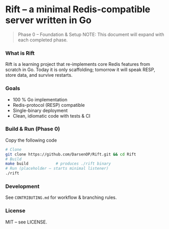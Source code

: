 # Rift – a minimal Redis-compatible server written in Go

> Phase 0 – Foundation & Setup
> NOTE: This document will expand with each completed phase.

### What is Rift

Rift is a learning project that re-implements core Redis features from scratch in Go.
Today it is only scaffolding; tomorrow it will speak RESP, store data, and survive restarts.

### Goals

- 100 % Go implementation
- Redis-protocol (RESP) compatible
- Single-binary deployment
- Clean, idiomatic code with tests & CI

### Build & Run (Phase 0)

Copy the following code 

```bash
# Clone
git clone https://github.com/DarsenOP/Rift.git && cd Rift
# Build
make build            # produces ./rift binary
# Run (placeholder – starts minimal listener)
./rift
```

### Development

See `CONTRIBUTING.md` for workflow & branching rules.

### License
MIT – see LICENSE.
